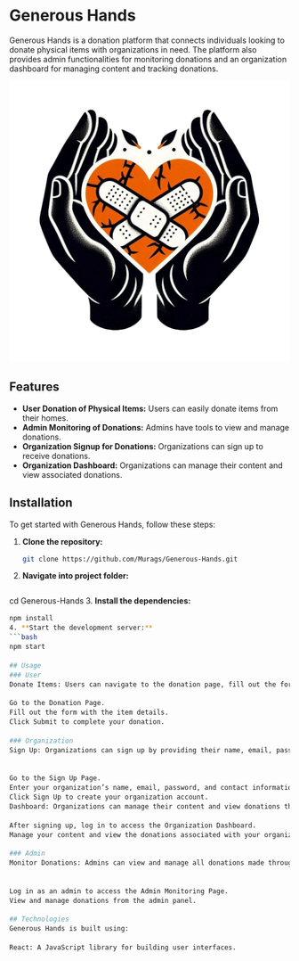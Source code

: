 # Generous Hands

Generous Hands is a donation platform that connects individuals looking to donate physical items with organizations in need. The platform also provides admin functionalities for monitoring donations and an organization dashboard for managing content and tracking donations.

![Generous Hands](./public/Images/logo-bg.png) <!-- Main Image of the Project -->
## Features

- **User Donation of Physical Items:** Users can easily donate items from their homes.
- **Admin Monitoring of Donations:** Admins have tools to view and manage donations.
- **Organization Signup for Donations:** Organizations can sign up to receive donations.
- **Organization Dashboard:** Organizations can manage their content and view associated donations.

## Installation

To get started with Generous Hands, follow these steps:

1. **Clone the repository:**
   ```bash
   git clone https://github.com/Murags/Generous-Hands.git
2. **Navigate into project folder:**
   ```bash
  cd Generous-Hands
3. **Install the dependencies:**
   ```bash
   npm install
4. **Start the development server:**
   ```bash
   npm start

## Usage
### User
Donate Items: Users can navigate to the donation page, fill out the form with item details, and submit their donations.

Go to the Donation Page.
Fill out the form with the item details.
Click Submit to complete your donation.

### Organization
Sign Up: Organizations can sign up by providing their name, email, password, and contact information.


Go to the Sign Up Page.
Enter your organization’s name, email, password, and contact information.
Click Sign Up to create your organization account.
Dashboard: Organizations can manage their content and view donations through their dashboard.

After signing up, log in to access the Organization Dashboard.
Manage your content and view the donations associated with your organization.

### Admin
Monitor Donations: Admins can view and manage all donations made through the platform.


Log in as an admin to access the Admin Monitoring Page.
View and manage donations from the admin panel.

## Technologies
Generous Hands is built using:

React: A JavaScript library for building user interfaces.
